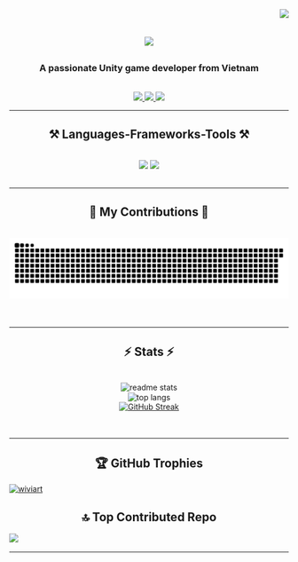 <img align="right" src="https://visitor-badge.laobi.icu/badge?page_id=wiviart.wiviart" />

<h1 align="center">
    <img src="https://readme-typing-svg.herokuapp.com/?font=Righteous&size=35&center=true&vCenter=true&width=500&height=70&duration=4000&lines=Hi+There!+👋;+I'm+Wiviart!;" />
</h1>

<h3 align="center">A passionate Unity game developer from Vietnam</h3>

<br/>

<div align="center">
 
 <!-- 🔭 I’m currently working on **a marketplace**
 
 🌱 I’m currently learning **Docker, Supabase, AWS**

💬 Ask me about **Node.js, React, Firebase... or anything [here](https://github.com/salesp07/salesp07/issues)**

⚡ Fun fact **Game of Thrones Night's Watch cloaks are made from Ikea rugs** -->

 </div>
 
<div align="center"> 
  <a href="mailto:wisiviart@gmail.com">
    <img src="https://img.shields.io/badge/Gmail-333333?style=for-the-badge&logo=gmail&logoColor=red" />
  </a>
  <a href="www.linkedin.com/in/dungpham-unity" target="_blank">
    <img src="https://img.shields.io/badge/LinkedIn-0077B5?style=for-the-badge&logo=linkedin&logoColor=white" target="_blank" />
  </a>
  <a href="https://wiviart.github.io/portfolio/" target="_blank">
     <img src="https://img.shields.io/badge/Portfolio-FF5722?style=for-the-badge&logo=todoist&logoColor=white" target="_blank" />
  </a>
</div>

 <hr/>
 
<h2 align="center">⚒️ Languages-Frameworks-Tools ⚒️</h2>
<br/>
<div align="center">
    <img src="https://skillicons.dev/icons?i=unity,cs,cpp,c,docker,vscode,github,gmail,ps" />
    <img src="https://skillicons.dev/icons?i=md,powershell,dotnet,git,linux,python,mysql,mongodb" /><br>
</div>

<br/>
<hr/>

<div align="center">
  <h2>🐍 My Contributions 🐍</h2>
  <br>
  <img alt="snake eating my contributions" src="https://github.com/Wiviart/Wiviart/blob/output/github-contribution-grid-snake.svg"/>
  <br/><br/><br/>
</div>


<hr/>

<h2 align="center">⚡ Stats ⚡</h2>
<br>
<div align=center>
  <img  width=400 src="https://github-readme-stats.vercel.app/api?username=wiviart&count_private=true&show_icons=true&theme=react&rank_icon=github&border_radius=10" alt="readme stats" />
  <br/>
  <img  width=300 align="center" src="https://github-readme-stats.vercel.app/api/top-langs/?username=wiviart&hide=HTML&langs_count=8&layout=compact&theme=react&border_radius=10&size_weight=0.5&count_weight=0.5&exclude_repo=github-readme-stats" alt="top langs" />
  <br/>
  <a href="https://git.io/streak-stats"><img src="https://streak-stats.demolab.com?user=Wiviart&theme=dark" alt="GitHub Streak" /></a>
</div>

<br/>
<br/>

<hr/>
<h2 align="center">🏆 GitHub Trophies </h2>
<p align="left"> <a href="https://github.com/ryo-ma/github-profile-trophy"><img src="https://github-profile-trophy.vercel.app/?username=wiviart" alt="wiviart" /></a> </p>

<h2 align="center"> 🔝 Top Contributed Repo </h2>

![](https://github-contributor-stats.vercel.app/api?username=Wiviart&limit=5&theme=dark&combine_all_yearly_contributions=true)
<br/>
<hr/>

<div align="center">
<!-- <a href='https://ko-fi.com/V7V4RAK9C' target='_blank'><img height='64' style='border:0px;height:64px;' src='https://storage.ko-fi.com/cdn/kofi1.png?v=3' border='0' alt='Buy Me a Coffee at ko-fi.com' /></a> -->
</div>

<br/>
